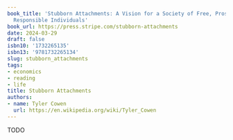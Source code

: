 ```yaml
---
book_title: 'Stubborn Attachments: A Vision for a Society of Free, Prosperous, and
  Responsible Individuals'
book_url: https://press.stripe.com/stubborn-attachments
date: 2024-03-29
draft: false
isbn10: '1732265135'
isbn13: '9781732265134'
slug: stubborn_attachments
tags:
- economics
- reading
- life
title: Stubborn Attachments
authors:
- name: Tyler Cowen
  url: https://en.wikipedia.org/wiki/Tyler_Cowen
---
```


TODO
